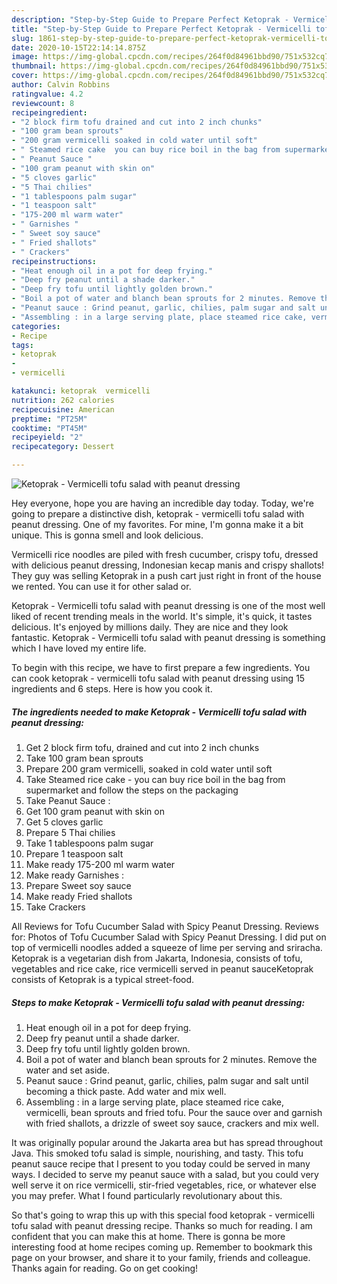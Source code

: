 ```yaml
---
description: "Step-by-Step Guide to Prepare Perfect Ketoprak - Vermicelli tofu salad with peanut dressing"
title: "Step-by-Step Guide to Prepare Perfect Ketoprak - Vermicelli tofu salad with peanut dressing"
slug: 1861-step-by-step-guide-to-prepare-perfect-ketoprak-vermicelli-tofu-salad-with-peanut-dressing
date: 2020-10-15T22:14:14.875Z
image: https://img-global.cpcdn.com/recipes/264f0d84961bbd90/751x532cq70/ketoprak-vermicelli-tofu-salad-with-peanut-dressing-recipe-main-photo.jpg
thumbnail: https://img-global.cpcdn.com/recipes/264f0d84961bbd90/751x532cq70/ketoprak-vermicelli-tofu-salad-with-peanut-dressing-recipe-main-photo.jpg
cover: https://img-global.cpcdn.com/recipes/264f0d84961bbd90/751x532cq70/ketoprak-vermicelli-tofu-salad-with-peanut-dressing-recipe-main-photo.jpg
author: Calvin Robbins
ratingvalue: 4.2
reviewcount: 8
recipeingredient:
- "2 block firm tofu drained and cut into 2 inch chunks"
- "100 gram bean sprouts"
- "200 gram vermicelli soaked in cold water until soft"
- " Steamed rice cake  you can buy rice boil in the bag from supermarket and follow the steps on the packaging"
- " Peanut Sauce "
- "100 gram peanut with skin on"
- "5 cloves garlic"
- "5 Thai chilies"
- "1 tablespoons palm sugar"
- "1 teaspoon salt"
- "175-200 ml warm water"
- " Garnishes "
- " Sweet soy sauce"
- " Fried shallots"
- " Crackers"
recipeinstructions:
- "Heat enough oil in a pot for deep frying."
- "Deep fry peanut until a shade darker."
- "Deep fry tofu until lightly golden brown."
- "Boil a pot of water and blanch bean sprouts for 2 minutes. Remove the water and set aside."
- "Peanut sauce : Grind peanut, garlic, chilies, palm sugar and salt until becoming a thick paste. Add water and mix well."
- "Assembling : in a large serving plate, place steamed rice cake, vermicelli, bean sprouts and fried tofu. Pour the sauce over and garnish with fried shallots, a drizzle of sweet soy sauce, crackers and mix well."
categories:
- Recipe
tags:
- ketoprak
- 
- vermicelli

katakunci: ketoprak  vermicelli 
nutrition: 262 calories
recipecuisine: American
preptime: "PT25M"
cooktime: "PT45M"
recipeyield: "2"
recipecategory: Dessert

---
```



![Ketoprak - Vermicelli tofu salad with peanut dressing](https://img-global.cpcdn.com/recipes/264f0d84961bbd90/751x532cq70/ketoprak-vermicelli-tofu-salad-with-peanut-dressing-recipe-main-photo.jpg)

Hey everyone, hope you are having an incredible day today. Today, we're going to prepare a distinctive dish, ketoprak - vermicelli tofu salad with peanut dressing. One of my favorites. For mine, I'm gonna make it a bit unique. This is gonna smell and look delicious.

Vermicelli rice noodles are piled with fresh cucumber, crispy tofu, dressed with delicious peanut dressing, Indonesian kecap manis and crispy shallots! They guy was selling Ketoprak in a push cart just right in front of the house we rented. You can use it for other salad or.

Ketoprak - Vermicelli tofu salad with peanut dressing is one of the most well liked of recent trending meals in the world. It's simple, it's quick, it tastes delicious. It's enjoyed by millions daily. They are nice and they look fantastic. Ketoprak - Vermicelli tofu salad with peanut dressing is something which I have loved my entire life.


To begin with this recipe, we have to first prepare a few ingredients. You can cook ketoprak - vermicelli tofu salad with peanut dressing using 15 ingredients and 6 steps. Here is how you cook it.

<!--inarticleads1-->

##### The ingredients needed to make Ketoprak - Vermicelli tofu salad with peanut dressing:

1. Get 2 block firm tofu, drained and cut into 2 inch chunks
1. Take 100 gram bean sprouts
1. Prepare 200 gram vermicelli, soaked in cold water until soft
1. Take  Steamed rice cake - you can buy rice boil in the bag from supermarket and follow the steps on the packaging
1. Take  Peanut Sauce :
1. Get 100 gram peanut with skin on
1. Get 5 cloves garlic
1. Prepare 5 Thai chilies
1. Take 1 tablespoons palm sugar
1. Prepare 1 teaspoon salt
1. Make ready 175-200 ml warm water
1. Make ready  Garnishes :
1. Prepare  Sweet soy sauce
1. Make ready  Fried shallots
1. Take  Crackers


All Reviews for Tofu Cucumber Salad with Spicy Peanut Dressing. Reviews for: Photos of Tofu Cucumber Salad with Spicy Peanut Dressing. I did put on top of vermicelli noodles added a squeeze of lime per serving and sriracha. Ketoprak is a vegetarian dish from Jakarta, Indonesia, consists of tofu, vegetables and rice cake, rice vermicelli served in peanut sauceKetoprak consists of Ketoprak is a typical street-food. 

<!--inarticleads2-->

##### Steps to make Ketoprak - Vermicelli tofu salad with peanut dressing:

1. Heat enough oil in a pot for deep frying.
1. Deep fry peanut until a shade darker.
1. Deep fry tofu until lightly golden brown.
1. Boil a pot of water and blanch bean sprouts for 2 minutes. Remove the water and set aside.
1. Peanut sauce : Grind peanut, garlic, chilies, palm sugar and salt until becoming a thick paste. Add water and mix well.
1. Assembling : in a large serving plate, place steamed rice cake, vermicelli, bean sprouts and fried tofu. Pour the sauce over and garnish with fried shallots, a drizzle of sweet soy sauce, crackers and mix well.


It was originally popular around the Jakarta area but has spread throughout Java. This smoked tofu salad is simple, nourishing, and tasty. This tofu peanut sauce recipe that I present to you today could be served in many ways. I decided to serve my peanut sauce with a salad, but you could very well serve it on rice vermicelli, stir-fried vegetables, rice, or whatever else you may prefer. What I found particularly revolutionary about this. 

So that's going to wrap this up with this special food ketoprak - vermicelli tofu salad with peanut dressing recipe. Thanks so much for reading. I am confident that you can make this at home. There is gonna be more interesting food at home recipes coming up. Remember to bookmark this page on your browser, and share it to your family, friends and colleague. Thanks again for reading. Go on get cooking!
